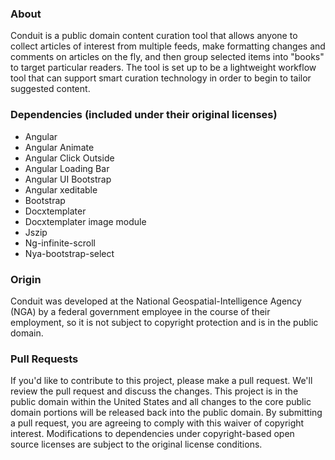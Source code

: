 ### About

Conduit is a public domain content curation tool that allows anyone to collect articles of interest from multiple feeds, make formatting changes and comments on articles on the fly, and then group selected items into "books" to target particular readers. The tool is set up to be a lightweight workflow tool that can support smart curation technology in order to begin to tailor suggested content.

### Dependencies (included under their original licenses)
* Angular
* Angular Animate
* Angular Click Outside
* Angular Loading Bar
* Angular UI Bootstrap
* Angular xeditable
* Bootstrap
* Docxtemplater
* Docxtemplater image module
* Jszip
* Ng-infinite-scroll
* Nya-bootstrap-select

### Origin

Conduit was developed at the National Geospatial-Intelligence Agency (NGA) by a federal government employee in the course of their employment, so it is not subject to copyright protection and is in the public domain.

### Pull Requests

If you'd like to contribute to this project, please make a pull request. We'll review the pull request and discuss the changes. This project is in the public domain within the United States and all changes to the core public domain portions will be released back into the public domain. By submitting a pull request, you are agreeing to comply with this waiver of copyright interest. Modifications to dependencies under copyright-based open source licenses are subject to the original license conditions.
